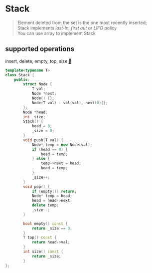 # Stack 
> Element deleted from the set is the one most recently inserted;  
> Stack implements *last-in, first out* or *LIFO* policy  
> You can use array to implement Stack

## supported operations
insert, delete, empty, top, size
[:link:](./Stack.cpp)
```cpp
template<typename T>
class Stack {
    public:
        struct Node {
            T val;
            Node *next;
            Node() {};
            Node(T val) : val(val), next(0){};
        };
        Node *head;
        int _size;
        Stack() {
            head = 0;
            _size = 0;
        }
        void push(T val) {
            Node* temp = new Node(val);
            if (head == 0) {
                head = temp;
            } else {
                temp->next = head;
                head = temp;
            }
            _size++;
        }
        void pop() {
            if (empty()) return;
            Node* temp = head;
            head = head->next;
            delete temp;
            _size--;
        }

        bool empty() const {
            return _size == 0;
        }
        T top() const {
            return head->val;
        }
        int size() const {
            return _size;
        }
};
```
